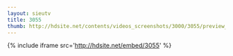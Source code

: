```yaml
---
layout: sieutv
title: 3055
thumb: http://hdsite.net/contents/videos_screenshots/3000/3055/preview_360p.mp4.jpg
---
```

{% include iframe src='http://hdsite.net/embed/3055' %}
 
